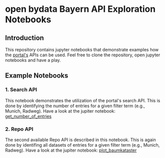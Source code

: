 # open bydata Bayern API Exploration Notebooks

## Introduction

This repository contains jupyter notebooks that demonstrate examples how the [portal's](https://opendata.bayern/home?locale=de) APIs can be used. Feel free to clone the repository, open jupyter notebooks and have a play.

## Example Notebooks

### 1. Search API

This notebook demonstrates the utilization of the portal's search API. This is done by identifying the number of entries for a given filter term (e.g., Munich, Radweg). Have a look at the jupiter notebook: [get_number_of_entries](./notebooks/get_number_of_entries.ipynb)


### 2. Repo API

The second available Repo API is described in this notebook. This is again done by identifing all datasets of entries for a given filter term (e.g., Munich, Radweg). Have a look at the jupiter notebook: [plot_baumkataster](./notebooks/plot_baumkataster.ipynb)
